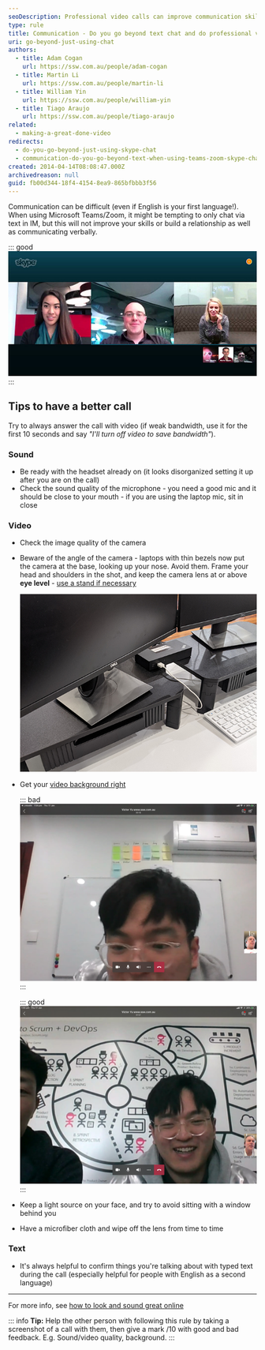 ```yaml
---
seoDescription: Professional video calls can improve communication skills and build relationships when using Teams/Zoom/ Skype.
type: rule
title: Communication - Do you go beyond text chat and do professional video calls?
uri: go-beyond-just-using-chat
authors:
  - title: Adam Cogan
    url: https://ssw.com.au/people/adam-cogan
  - title: Martin Li
    url: https://ssw.com.au/people/martin-li
  - title: William Yin
    url: https://ssw.com.au/people/william-yin
  - title: Tiago Araujo
    url: https://ssw.com.au/people/tiago-araujo
related:
  - making-a-great-done-video
redirects:
  - do-you-go-beyond-just-using-skype-chat
  - communication-do-you-go-beyond-text-when-using-teams-zoom-skype-chat
created: 2014-04-14T08:08:47.000Z
archivedreason: null
guid: fb00d344-18f4-4154-8ea9-865bfbbb3f56
---
```


Communication can be difficult (even if English is your first language!). When using Microsoft Teams/Zoom, it might be tempting to only chat via text in IM, but this will not improve your skills or build a relationship as well as communicating verbally.

<!--endintro-->

::: good
![Figure: Good example - Asking "Can I call you?" - especially for complicated conversations](skype-conference.jpg)
:::

## Tips to have a better call

Try to always answer the call with video (if weak bandwidth, use it for the first 10 seconds and say _"I'll turn off video to save bandwidth"_).

### Sound

* Be ready with the headset already on (it looks disorganized setting it up after you are on the call)
* Check the sound quality of the microphone - you need a good mic and it should be close to your mouth - if you are using the laptop mic, sit in close

### Video

* Check the image quality of the camera
* Beware of the angle of the camera - laptops with thin bezels now put the camera at the base, looking up your nose. Avoid them. Frame your head and shoulders in the shot, and keep the camera lens at or above **eye level** - [use a stand if necessary](https://www.dicksmith.com.au/da/buy/kogan-height-adjustable-laptop-monitor-stand-kogan)

  ![Figure: Height-adjustable monitor and laptop stand](screen-stands.png)

* Get your [video background right](/video-background)

  ::: bad
  ![Figure: Bad example - Ugly background showing an air conditioner](Bad-Video-Background-orgn.png)
  :::

  ::: good
  ![Figure: Good example - Nice background](Good-Video-Background-orgn.png)
  :::

* Keep a light source on your face, and try to avoid sitting with a window behind you
* Have a microfiber cloth and wipe off the lens from time to time

### Text

* It's always helpful to confirm things you're talking about with typed text during the call (especially helpful for people with English as a second language)

---

For more info, see [how to look and sound great online](https://www.cnet.com/tech/computing/ultimate-webcam-tips-how-to-look-sound-great-online)

::: info
**Tip:** Help the other person with following this rule by taking a screenshot of a call with them, then give a mark /10 with good and bad feedback. E.g. Sound/video quality, background.
:::
